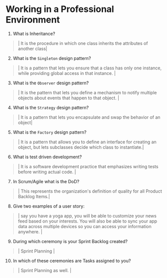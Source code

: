 # Working in a Professional Environment
01. What is Inheritance?

> | It is the procedure in which one class inherits the attributes of another class|

02. What is the `Singleton` design pattern?

> | It is a pattern that lets you ensure that a class has only one instance, while providing global access in that instance. |

03. What is the `Observer` design pattern?

> | It is the pattern that lets you define a mechanism to notify multiple objects about events that happen to that object. |

04. What is the `Strategy` design pattern?

> | It is a pattern that lets you encapsulate and swap the behavior of an object|

05. What is the `Factory` design pattern?

> | It is a pattern that allows you to define an interface for creating an object, but lets subclasses decide which class to instantiate.|

06. What is test driven development?

> | It is a software development practice that emphasizes writing tests before writing actual code. |

07. In Scrum/Agile what is the DoD?

> | This represents the organization's definition of quality for all Product Backlog Items.|

08. Give two examples of a user story:

> | say you have a yoga app, you will be able to customize your news feed based on your interests. You will also be able to sync your app data across multiple devices so you can access your information anywhere. |

09. During which ceremony is your Sprint Backlog created?

> | Sprint Planning  |

10. In which of these ceremonies are Tasks assigned to you?

> | Sprint Planning as well.  |
